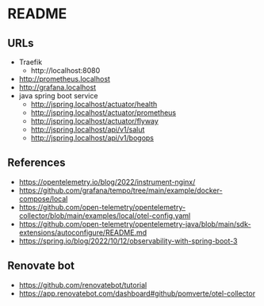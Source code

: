 # README

## URLs
- Traefik
  - http://localhost:8080
- http://prometheus.localhost
- http://grafana.localhost
- java spring boot service
  - http://jspring.localhost/actuator/health
  - http://jspring.localhost/actuator/prometheus
  - http://jspring.localhost/actuator/flyway
  - http://jspring.localhost/api/v1/salut
  - http://jspring.localhost/api/v1/bogops

## References
- https://opentelemetry.io/blog/2022/instrument-nginx/
- https://github.com/grafana/tempo/tree/main/example/docker-compose/local
- https://github.com/open-telemetry/opentelemetry-collector/blob/main/examples/local/otel-config.yaml
- https://github.com/open-telemetry/opentelemetry-java/blob/main/sdk-extensions/autoconfigure/README.md
- https://spring.io/blog/2022/10/12/observability-with-spring-boot-3

## Renovate bot

- https://github.com/renovatebot/tutorial
- https://app.renovatebot.com/dashboard#github/pomverte/otel-collector
